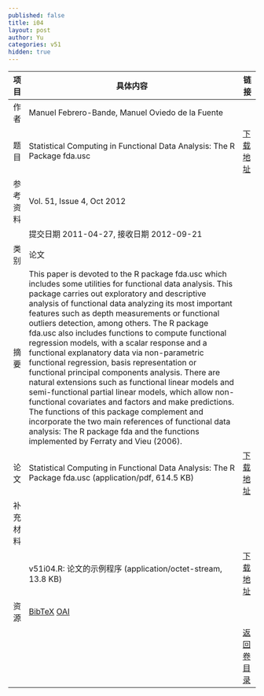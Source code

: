 ```yaml
---
published: false
title: i04
layout: post
author: Yu
categories: v51
hidden: true
---
```


| 项目 | 具体内容 | 链接 |
|---:|---|---|
| 作者 | Manuel Febrero-Bande, Manuel Oviedo de la Fuente| |
| 题目 |Statistical Computing in Functional Data Analysis: The R Package fda.usc | [下载地址](http://www.jstatsoft.org/v51/i04/paper) |
| 参考资料 |Vol. 51, Issue 4, Oct 2012 | |
| | 提交日期 2011-04-27, 接收日期 2012-09-21| | 
| 类别 | 论文| |
| 摘要 | This paper is devoted to the R package fda.usc which includes some utilities for functional data analysis. This package carries out exploratory and descriptive analysis of functional data analyzing its most important features such as depth measurements or functional outliers detection, among others. The R package fda.usc also includes functions to compute functional regression models, with a scalar response and a functional explanatory data via non-parametric functional regression, basis representation or functional principal components analysis. There are natural extensions such as functional linear models and semi-functional partial linear models, which allow non-functional covariates and factors and make predictions. The functions of this package complement and incorporate the two main references of functional data analysis: The R package fda and the functions implemented by Ferraty and Vieu (2006).| |
| 论文 | Statistical Computing in Functional Data Analysis: The R Package fda.usc  (application/pdf, 614.5 KB)| [下载地址](http://www.jstatsoft.org/v51/i04/paper) |
| 补充材料 | | |
| |v51i04.R:             论文的示例程序  (application/octet-stream, 13.8 KB)|  [下载地址](http://www.jstatsoft.org/v51/i04/supp/2) |
| 资源 | [BibTeX](http://www.jstatsoft.org/v51/i04/bibtex) [OAI](http://www.jstatsoft.org/oai?verb=GetRecord&identifier=oai.jstatsoft/v51/i04&prefix=oai_dc)| |
| |  | [返回卷目录]({{site.baseurl}}/volume/v51.html) |